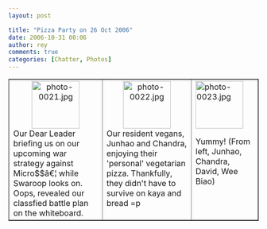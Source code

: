 ```yaml
---
layout: post

title: "Pizza Party on 26 Oct 2006"
date: 2006-10-31 00:06
author: rey
comments: true
categories: [Chatter, Photos]
---
```

<table width="100%" cellspacing="4" cellpadding="4" border="1" style="text-align: left">
<tr>
<td style="vertical-align: top"><a class="imagelink" title="photo-0021.jpg" href="http://linuxnus.org/wp-content/uploads/2006/10/photo-0021.jpg"> </a>
<div style="text-align: center"><a class="imagelink" title="photo-0021.jpg" href="http://linuxnus.org/wp-content/uploads/2006/10/photo-0021.jpg"><img height="96" id="image33" alt="photo-0021.jpg" src="http://linuxnus.org/wp-content/uploads/2006/10/photo-0021.thumbnail.jpg" /></a></div>
Our Dear Leader briefing us on our upcoming war strategy against  Micro$$â€¦ while Swaroop looks on. Oops, revealed our classfied battle plan on the whiteboard.</td>
<td style="vertical-align: top"><a class="imagelink" title="photo-0022.jpg" href="http://linuxnus.org/wp-content/uploads/2006/10/photo-0022.jpg"> </a>
<div style="text-align: center"><a class="imagelink" title="photo-0022.jpg" href="http://linuxnus.org/wp-content/uploads/2006/10/photo-0022.jpg"><img height="96" id="image34" alt="photo-0022.jpg" src="http://linuxnus.org/wp-content/uploads/2006/10/photo-0022.thumbnail.jpg" /></a></div>
Our resident vegans, Junhao and Chandra, enjoying their 'personal' vegetarian pizza. Thankfully, they didn't have to survive on kaya and bread =p</td>
<td style="vertical-align: top"><a class="imagelink" title="photo-0023.jpg" href="http://linuxnus.org/wp-content/uploads/2006/10/photo-0023.jpg"><img height="96" id="image39" alt="photo-0023.jpg" src="http://linuxnus.org/wp-content/uploads/2006/10/photo-0023.thumbnail.jpg" /></a><p>Yummy! (From left, Junhao, Chandra, David, Wee Biao)</p></td>
</tr>
</table>
